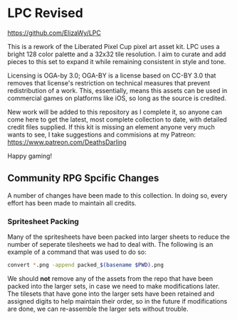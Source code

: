 # LPC Revised

https://github.com/ElizaWy/LPC

This is a rework of the Liberated Pixel Cup pixel art asset kit. LPC uses a bright 128 color palette and a 32x32 tile resolution. I aim to curate and add pieces to this set to expand it while remaining consistent in style and tone.

Licensing is OGA-by 3.0; OGA-BY is a license based on CC-BY 3.0 that removes that license's restriction on technical measures that prevent redistribution of a work. This, essentially, means this assets can be used in commercial games on platforms like iOS, so long as the source is credited.

New work will be added to this repository as I complete it, so anyone can come here to get the latest, most complete collection to date, with detailed credit files supplied. If this kit is missing an element anyone very much wants to see, I take suggestions and commisions at my Patreon: https://www.patreon.com/DeathsDarling

Happy gaming!

## Community RPG Spcific Changes

A number of changes have been made to this collection. In doing so, every effort has been made to maintain all credits.

### Spritesheet Packing

Many of the spritesheets have been packed into larger sheets to reduce the number of seperate tilesheets we had to deal with. The following is an example of a command that was used to do so:

```bash
convert *.png -append packed_$(basename $PWD).png
```

We should **not** remove any of the assets from the repo that have been packed into the larger sets, in case we need to make modifications later. The tilesets that have gone into the larger sets have been retained and assigned digits to help maintain their order, so in the future if modifications are done, we can re-assemble the larger sets without trouble.
